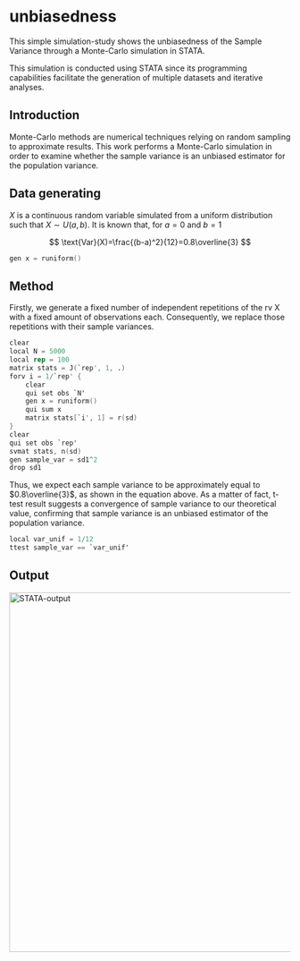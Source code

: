 # unbiasedness

This simple simulation-study shows the unbiasedness of the Sample Variance through a Monte-Carlo simulation in STATA.

This simulation is conducted using STATA since its programming capabilities facilitate the generation of multiple datasets and iterative analyses.

## Introduction
Monte-Carlo methods are numerical techniques relying on random sampling to approximate results. This work performs a Monte-Carlo simulation in order to examine whether the sample variance is an unbiased estimator for the population variance. 

## Data generating

$X$ is a continuous random variable simulated from a uniform distribution such that $X∼U(a,b)$. 
It is known that, for $a=0$ and $b=1$

$$
\text{Var}(X)=\frac{(b-a)^2}{12}=0.8\overline{3}
$$


```s
gen x = runiform()
```

## Method

Firstly, we generate a fixed number of independent repetitions of the rv X with a fixed amount of observations each. Consequently, we replace those repetitions with their sample variances.

```s
clear
local N = 5000
local rep = 100
matrix stats = J(`rep', 1, .)
forv i = 1/`rep' {
	clear
	qui set obs `N'
	gen x = runiform()
	qui sum x
	matrix stats[`i', 1] = r(sd)
}	
clear
qui set obs `rep'
svmat stats, n(sd)
gen sample_var = sd1^2
drop sd1
```
Thus, we expect each sample variance to be approximately equal to $0.8\overline{3}$, as shown in the equation above. As a matter of fact, t-test result suggests a convergence of sample variance to our theoretical value, confirming that sample variance is an unbiased estimator of the population variance.

```s
local var_unif = 1/12
ttest sample_var == `var_unif'
```
## Output

<img width="643" alt="STATA-output" src="https://github.com/robertovacante/unbiasedness/assets/106596623/13842cc4-cb69-4ffc-b91c-8b5cc0bd487e">

